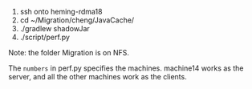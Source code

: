 
1. ssh onto heming-rdma18
2. cd ~/Migration/cheng/JavaCache/
3. ./gradlew shadowJar
4. ./script/perf.py

Note: the folder Migration is on NFS.

The `numbers` in perf.py specifies the machines. machine14 works as the server, and all the other machines work as the clients. 
